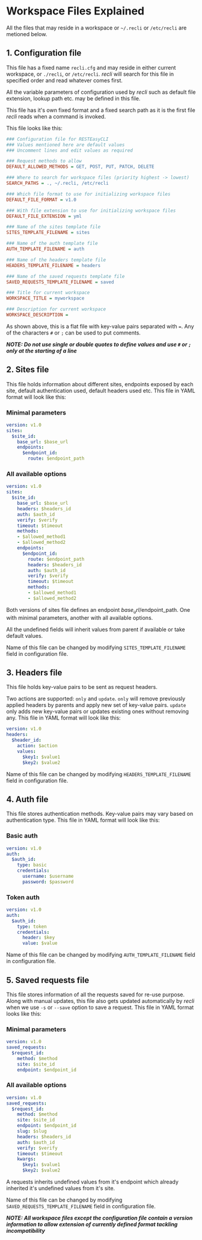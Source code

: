 # Workspace Files Explained

All the files that may reside in a workspace or `~/.recli` or `/etc/recli` are metioned below.

## 1. Configuration file

This file has a fixed name `recli.cfg` and may reside in either current workspace, or `./recli`, or `/etc/recli`. *recli* will search for this file in specified order and read whatever comes first.

All the variable parameters of configuration used by *recli* such as default file extension, lookup path etc. may be defined in this file.

This file has it's own fixed format and a fixed search path as it is the first file *recli* reads when a command is invoked.

This file looks like this:

```ini
### Configuration file for RESTEasyCLI
### Values mentioned here are default values
### Uncomment lines and edit values as required

### Request methods to allow
DEFAULT_ALLOWED_METHODS = GET, POST, PUT, PATCH, DELETE

### Where to search for workspace files (priority highest -> lowest)
SEARCH_PATHS = ., ~/.recli, /etc/recli

### Which file format to use for initializing workspace files
DEFAULT_FILE_FORMAT = v1.0

### With file extension to use for initializing workspace files
DEFAULT_FILE_EXTENSION = yml

### Name of the sites template file
SITES_TEMPLATE_FILENAME = sites

### Name of the auth template file
AUTH_TEMPLATE_FILENAME = auth

### Name of the headers template file
HEADERS_TEMPLATE_FILENAME = headers

### Name of the saved requests template file
SAVED_REQUESTS_TEMPLATE_FILENAME = saved

### Title for current workspace
WORKSPACE_TITLE = myworkspace

### Description for current workspace
WORKSPACE_DESCRIPTION =
```

As shown above, this is a flat file with key-value pairs separated with `=`. Any of the characters `#` or `;` can be used to put comments.

***NOTE: Do not use single or double quotes to define values and use `#` or `;` only at the starting of a line***


## 2. Sites file

This file holds information about different sites, endpoints exposed by each site, default authentication used, default headers used etc. This file in YAML format will look like this:

### Minimal parameters

```yaml
version: v1.0
sites:
  $site_id:
    base_url: $base_url
    endpoints:
      $endpoint_id:
        route: $endpoint_path
```

### All available options

```yaml
version: v1.0
sites:
  $site_id:
    base_url: $base_url
    headers: $headers_id
    auth: $auth_id
    verify: $verify
    timeout: $timeout
    methods:
    - $allowed_method1
    - $allowed_method2
    endpoints:
      $endpoint_id:
        route: $endpoint_path
        headers: $headers_id
        auth: $auth_id
        verify: $verify
        timeout: $timeout
        methods:
        - $allowed_method1
        - $allowed_method2
```

Both versions of sites file defines an endpoint $base_url/$endpoint_path. One with minimal parameters, another with all available options.

All the undefined fields will inherit values from parent if available or take default values.

Name of this file can be changed by modifying `SITES_TEMPLATE_FILENAME` field in configuration file.


## 3. Headers file

This file holds key-value pairs to be sent as request headers.

Two actions are supported: `only` and `update`. `only` will remove previously applied headers by parents and apply new set of key-value pairs. `update` only adds new key-value pairs or updates existing ones without removing any. This file in YAML format will look like this:

```yaml
version: v1.0
headers:
  $header_id:
    action: $action
    values:
      $key1: $value1
      $key2: $value2
```

Name of this file can be changed by modifying `HEADERS_TEMPLATE_FILENAME` field in configuration file.


## 4. Auth file

This file stores authentication methods. Key-value pairs may vary based on authentication type. This file in YAML format will look like this:

### Basic auth

```yaml
version: v1.0
auth:
  $auth_id:
    type: basic
    credentials:
      username: $username
      password: $password
```

### Token auth

```yaml
version: v1.0
auth:
  $auth_id:
    type: token
    credentials:
      header: $key
      value: $value
```

Name of this file can be changed by modifying `AUTH_TEMPLATE_FILENAME` field in configuration file.


## 5. Saved requests file

This file stores information of all the requests saved for re-use purpose. Along with manual updates, this file also gets updated automatically by *recli* when we use `-s` or `--save` option to save a request. This file in YAML format looks like this:

### Minimal parameters

```yaml
version: v1.0
saved_requests:
  $request_id:
    method: $method
    site: $site_id
    endpoint: $endpoint_id
```

### All available options

```yaml
version: v1.0
saved_requests:
  $request_id:
    method: $method
    site: $site_id
    endpoint: $endpoint_id
    slug: $slug
    headers: $headers_id
    auth: $auth_id
    verify: $verify
    timeout: $timeout
    kwargs:
      $key1: $value1
      $key2: $value2
```

A requests inherits undefined values from it's endpoint which already inherited it's undefined values from it's site.

Name of this file can be changed by modifying `SAVED_REQUESTS_TEMPLATE_FILENAME` field in configuration file.


***NOTE: All workspace files except the configuration file contain a version information to allow extension of currently defined format tackling incompatibility***

